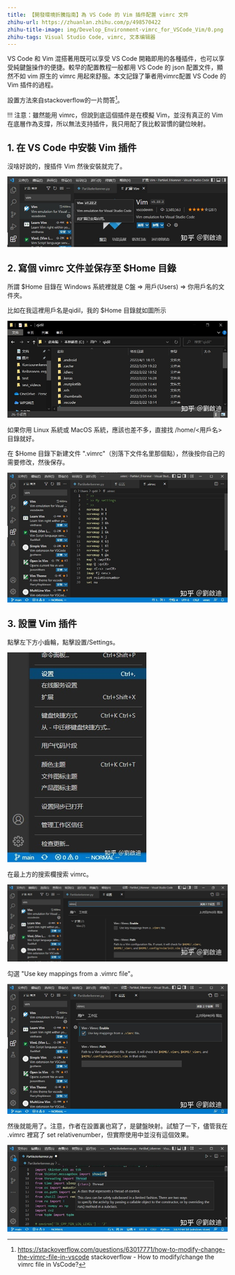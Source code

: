 ```yaml
---
title: 【開發環境折騰指南】為 VS Code 的 Vim 插件配置 vimrc 文件
zhihu-url: https://zhuanlan.zhihu.com/p/498570422
zhihu-title-image: img/Develop_Environment-vimrc_for_VSCode_Vim/0.png
zhihu-tags: Visual Studio Code, vimrc, 文本编辑器
---
```

VS Code 和 Vim 混搭著用既可以享受 VS Code 開箱即用的各種插件，也可以享受純鍵盤操作的便捷。較早的配置教程一般都用 VS Code 的 json 配置文件，顯然不如 vim 原生的 vimrc 用起來舒服。本文記錄了筆者用vimrc配置 VS Code 的 Vim 插件的過程。

設置方法來自stackoverflow的一片問答[^1]。

!!! 注意：雖然能用 vimrc，但說到底這個插件是在模擬 Vim，並沒有真正的 Vim 在底層作為支撐，所以無法支持插件，我只用配了我比較習慣的鍵位映射。

## 1. 在 VS Code 中安裝 Vim 插件

沒啥好說的，搜插件 Vim 然後安裝就完了。

![在 VS Code 中安装 Vim 插件](img/Develop_Environment-vimrc_for_VSCode_Vim/1-1.jpg)

## 2. 寫個 vimrc 文件並保存至 $Home 目錄
所謂 $Home 目錄在 Windows 系統裡就是 C盤 => 用戶(Users) => 你用戶名的文件夾。

比如在我這裡用戶名是qidil，我的 $Home 目錄就如圖所示

![我的 $Home 目录](img/Develop_Environment-vimrc_for_VSCode_Vim/2-1.jpg)

如果你用 Linux 系統或 MacOS 系統，應該也差不多，直接找 /home/<用戶名> 目錄就好。

在 $Home 目錄下新建文件 ".vimrc"（別落下文件名里那個點），然後按你自己的需要修改，然後保存。

![文件 ".vimrc"](img/Develop_Environment-vimrc_for_VSCode_Vim/2-2.jpg)

## 3. 設置 Vim 插件

點擊左下方小齒輪，點擊設置/Settings。

![打開設置](img/Develop_Environment-vimrc_for_VSCode_Vim/2-3.jpg)

在最上方的搜索欄搜索 vimrc。

![搜索 vimrc](img/Develop_Environment-vimrc_for_VSCode_Vim/2-4.jpg)

勾選 "Use key mappings from a .vimrc file"。

![勾選 "Use key mappings from a .vimrc file"。](img/Develop_Environment-vimrc_for_VSCode_Vim/2-5.jpg)

然後就能用了。注意，作者在設置裏也寫了，是鍵盤映射。試驗了一下，儘管我在 .vimrc 裡寫了 set relativenumber，但實際使用中並沒有這個效果。

![試驗效果](img/Develop_Environment-vimrc_for_VSCode_Vim/2-6.jpg)

[^1]: https://stackoverflow.com/questions/63017771/how-to-modify-change-the-vimrc-file-in-vscode stackoverflow - How to modify/change the vimrc file in VsCode?